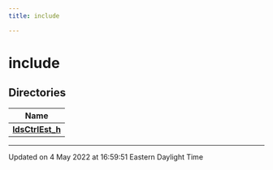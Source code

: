 ```yaml
---
title: include

---
```


# include



## Directories

| Name           |
| -------------- |
| **[ldsCtrlEst_h](/lds-ctrl-est/docs/api/files/dir_156a98879751e549d6939ca71a62d61f/#dir-ldsctrlest-h)**  |







-------------------------------

Updated on  4 May 2022 at 16:59:51 Eastern Daylight Time
